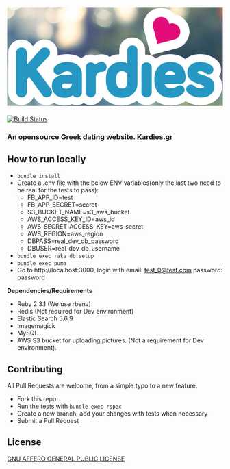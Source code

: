 ## ![Kardies logo](/logo_cover.jpg)
[![Build Status](https://travis-ci.org/AlexAvlonitis/kardies.svg?branch=master)](https://travis-ci.org/AlexAvlonitis/kardies)
### An opensource Greek dating website. [Kardies.gr](https://kardies.gr)

## How to run locally

* ```bundle install```
* Create a .env file with the below ENV variables(only the last two need to be real for the tests to pass):
  * FB_APP_ID=test
  * FB_APP_SECRET=secret
  * S3_BUCKET_NAME=s3_aws_bucket
  * AWS_ACCESS_KEY_ID=aws_id
  * AWS_SECRET_ACCESS_KEY=aws_secret
  * AWS_REGION=aws_region
  * DBPASS=real_dev_db_password
  * DBUSER=real_dev_db_username
* ```bundle exec rake db:setup```
* ```bundle exec puma```
* Go to http://localhost:3000, login with email: test_0@test.com password: password

**Dependencies/Requirements**

* Ruby 2.3.1 (We use rbenv)
* Redis (Not required for Dev environment)
* Elastic Search 5.6.9
* Imagemagick
* MySQL
* AWS S3 bucket for uploading pictures. (Not a requirement for Dev environment).

## Contributing

All Pull Requests are welcome, from a simple typo to a new feature.

* Fork this repo
* Run the tests with ```bundle exec rspec```
* Create a new branch, add your changes with tests when necessary
* Submit a Pull Request

## License
[GNU AFFERO GENERAL PUBLIC LICENSE](/LICENSE)
